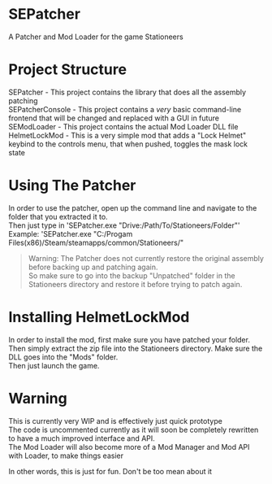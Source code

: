 # SEPatcher
A Patcher and Mod Loader for the game Stationeers

# Project Structure
SEPatcher - This project contains the library that does all the assembly patching  
SEPatcherConsole - This project contains a _very_ basic command-line frontend that will be changed and replaced with a GUI in future  
SEModLoader - This project contains the actual Mod Loader DLL file  
HelmetLockMod - This is a very simple mod that adds a "Lock Helmet" keybind to the controls menu, that when pushed, toggles the mask lock state  

# Using The Patcher
In order to use the patcher, open up the command line and navigate to the folder that you extracted it to.  
Then just type in 'SEPatcher.exe "Drive:/Path/To/Stationeers/Folder"'  
Example: 'SEPatcher.exe "C:/Progam Files(x86)/Steam/steamapps/common/Stationeers/"  
> Warning: The Patcher does not currently restore the original assembly before backing up and patching again.  
>          So make sure to go into the backup "Unpatched" folder in the Stationeers directory and restore it before trying to patch again.

# Installing HelmetLockMod
In order to install the mod, first make sure you have patched your folder.  
Then simply extract the zip file into the Stationeers directory. Make sure the DLL goes into the "Mods" folder.  
Then just launch the game.

# Warning
This is currently very WIP and is effectively just quick prototype  
The code is uncommented currently as it will soon be completely rewritten to have a much improved interface and API.  
The Mod Loader will also become more of a Mod Manager and Mod API with Loader, to make things easier  

In other words, this is just for fun. Don't be too mean about it  
